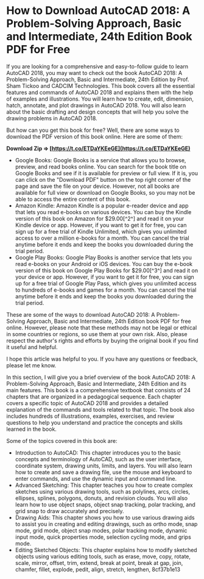 # How to Download AutoCAD 2018: A Problem-Solving Approach, Basic and Intermediate, 24th Edition Book PDF for Free
  
If you are looking for a comprehensive and easy-to-follow guide to learn AutoCAD 2018, you may want to check out the book AutoCAD 2018: A Problem-Solving Approach, Basic and Intermediate, 24th Edition by Prof. Sham Tickoo and CADCIM Technologies. This book covers all the essential features and commands of AutoCAD 2018 and explains them with the help of examples and illustrations. You will learn how to create, edit, dimension, hatch, annotate, and plot drawings in AutoCAD 2018. You will also learn about the basic drafting and design concepts that will help you solve the drawing problems in AutoCAD 2018.
  
But how can you get this book for free? Well, there are some ways to download the PDF version of this book online. Here are some of them:
 
**Download Zip ⇒ [https://t.co/ETDaYKEeGE](https://t.co/ETDaYKEeGE)**


  
- Google Books: Google Books is a service that allows you to browse, preview, and read books online. You can search for the book title on Google Books and see if it is available for preview or full view. If it is, you can click on the "Download PDF" button on the top right corner of the page and save the file on your device. However, not all books are available for full view or download on Google Books, so you may not be able to access the entire content of this book.
- Amazon Kindle: Amazon Kindle is a popular e-reader device and app that lets you read e-books on various devices. You can buy the Kindle version of this book on Amazon for $29.00[^2^] and read it on your Kindle device or app. However, if you want to get it for free, you can sign up for a free trial of Kindle Unlimited, which gives you unlimited access to over a million e-books for a month. You can cancel the trial anytime before it ends and keep the books you downloaded during the trial period.
- Google Play Books: Google Play Books is another service that lets you read e-books on your Android or iOS devices. You can buy the e-book version of this book on Google Play Books for $29.00[^3^] and read it on your device or app. However, if you want to get it for free, you can sign up for a free trial of Google Play Pass, which gives you unlimited access to hundreds of e-books and games for a month. You can cancel the trial anytime before it ends and keep the books you downloaded during the trial period.

These are some of the ways to download AutoCAD 2018: A Problem-Solving Approach, Basic and Intermediate, 24th Edition book PDF for free online. However, please note that these methods may not be legal or ethical in some countries or regions, so use them at your own risk. Also, please respect the author's rights and efforts by buying the original book if you find it useful and helpful.
  
I hope this article was helpful to you. If you have any questions or feedback, please let me know.
  
In this section, I will give you a brief overview of the book AutoCAD 2018: A Problem-Solving Approach, Basic and Intermediate, 24th Edition and its main features. This book is a comprehensive textbook that consists of 24 chapters that are organized in a pedagogical sequence. Each chapter covers a specific topic of AutoCAD 2018 and provides a detailed explanation of the commands and tools related to that topic. The book also includes hundreds of illustrations, examples, exercises, and review questions to help you understand and practice the concepts and skills learned in the book.
  
Some of the topics covered in this book are:

- Introduction to AutoCAD: This chapter introduces you to the basic concepts and terminology of AutoCAD, such as the user interface, coordinate system, drawing units, limits, and layers. You will also learn how to create and save a drawing file, use the mouse and keyboard to enter commands, and use the dynamic input and command line.
- Advanced Sketching: This chapter teaches you how to create complex sketches using various drawing tools, such as polylines, arcs, circles, ellipses, splines, polygons, donuts, and revision clouds. You will also learn how to use object snaps, object snap tracking, polar tracking, and grid snap to draw accurately and precisely.
- Drawing Aids: This chapter shows you how to use various drawing aids to assist you in creating and editing drawings, such as ortho mode, snap mode, grid mode, object snap modes, polar tracking mode, dynamic input mode, quick properties mode, selection cycling mode, and grips mode.
- Editing Sketched Objects: This chapter explains how to modify sketched objects using various editing tools, such as erase, move, copy, rotate, scale, mirror, offset, trim, extend, break at point, break at gap, join, chamfer, fillet, explode, pedit, align, stretch, lengthen,
8cf37b1e13


